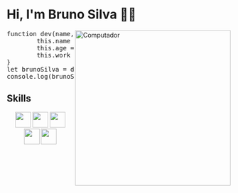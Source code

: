 # Hi, I'm Bruno Silva 👋😃

<img src="https://user-images.githubusercontent.com/102771408/171034419-2bb83d93-19c4-4e21-994c-b1c49a5add75.png" width="350px" align="right" alt="Computador">

<pre>
function dev(name, age, work) {
        this.name = name;
        this.age = age;
        this.work = work;
}
let brunoSilva = dev('Bruno Silva', 21, 'Front-End Developer');
console.log(brunoSilva);
</pre>

## Skills
<!-- ![HTML](https://img.shields.io/badge/HTML5-E34F26?style=for-the-badge&logo=html5&logoColor=white)&nbsp;
![CSS](https://img.shields.io/badge/CSS3-1572B6?style=for-the-badge&logo=css3&logoColor=white)&nbsp;
![JavaScript](https://img.shields.io/badge/JavaScript-F7DF1E?style=for-the-badge&logo=javascript&logoColor=black)&nbsp;
![TypeScript](https://img.shields.io/badge/TypeScript-007ACC?style=for-the-badge&logo=typescript&logoColor=white)&nbsp;
![React.js](https://img.shields.io/badge/React-20232A?style=for-the-badge&logo=react&logoColor=61DAFB)&nbsp; -->
<div align="center">
        <img height="35" src="https://img.shields.io/badge/HTML5-E34F26?style=for-the-badge&logo=html5&logoColor=white">
        <img height="35" src="https://img.shields.io/badge/CSS3-1572B6?style=for-the-badge&logo=css3&logoColor=white">
        <img height="35" src="https://img.shields.io/badge/Sass-CC6699?style=for-the-badge&logo=sass&logoColor=white">
        <img height="35" src="https://img.shields.io/badge/JavaScript-F7DF1E?style=for-the-badge&logo=javascript&logoColor=black">
        <img height="35" src="https://img.shields.io/badge/React-20232A?style=for-the-badge&logo=react&logoColor=61DAFB">
<div/>
